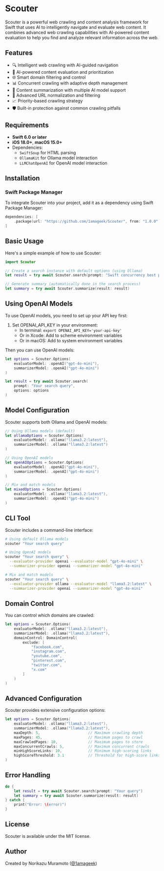 # Scouter

Scouter is a powerful web crawling and content analysis framework for Swift that uses AI to intelligently navigate and evaluate web content. It combines advanced web crawling capabilities with AI-powered content evaluation to help you find and analyze relevant information across the web.

## Features

- 🔍 Intelligent web crawling with AI-guided navigation
- 🤖 AI-powered content evaluation and prioritization
- 🌐 Smart domain filtering and control
- 📊 Concurrent crawling with adaptive depth management
- 📝 Content summarization with multiple AI model support
- 🔗 Advanced URL normalization and filtering
- 📈 Priority-based crawling strategy
- 🛡 Built-in protection against common crawling pitfalls

## Requirements

- **Swift 6.0 or later**
- **iOS 18.0+**, **macOS 15.0+**
- Dependencies:
  - `SwiftSoup` for HTML parsing
  - `OllamaKit` for Ollama model interaction
  - `LLMChatOpenAI` for OpenAI model interaction

## Installation

### Swift Package Manager

To integrate Scouter into your project, add it as a dependency using Swift Package Manager:

```swift
dependencies: [
    .package(url: "https://github.com/1amageek/Scouter", from: "1.0.0")
]
```

## Basic Usage

Here's a simple example of how to use Scouter:

```swift
import Scouter

// Create a search instance with default options (using Ollama)
let result = try await Scouter.search(prompt: "Swift concurrency best practices")

// Generate summary (automatically done in the search process)
let summary = try await Scouter.summarize(result: result)
```

## Using OpenAI Models

To use OpenAI models, you need to set up your API key first:

1. Set OPENAI_API_KEY in your environment:
   - In terminal: `export OPENAI_API_KEY='your-api-key'`
   - Or in Xcode: Add to scheme environment variables
   - Or in macOS: Add to system environment variables

Then you can use OpenAI models:

```swift
let options = Scouter.Options(
    evaluatorModel: .openAI("gpt-4o-mini"),
    summarizerModel: .openAI("gpt-4o-mini")
)

let result = try await Scouter.search(
    prompt: "Your search query",
    options: options
)
```

## Model Configuration

Scouter supports both Ollama and OpenAI models:

```swift
// Using Ollama models (default)
let ollamaOptions = Scouter.Options(
    evaluatorModel: .ollama("llama3.2:latest"),
    summarizerModel: .ollama("llama3.2:latest")
)

// Using OpenAI models
let openAIOptions = Scouter.Options(
    evaluatorModel: .openAI("gpt-4o-mini"),
    summarizerModel: .openAI("gpt-4o-mini")
)

// Mix and match models
let mixedOptions = Scouter.Options(
    evaluatorModel: .ollama("llama3.2:latest"),
    summarizerModel: .openAI("gpt-4o-mini")
)
```

## CLI Tool

Scouter includes a command-line interface:

```bash
# Using default Ollama models
scouter "Your search query"

# Using OpenAI models
scouter "Your search query" \
  --evaluator-provider openai --evaluator-model "gpt-4o-mini" \
  --summarizer-provider openai --summarizer-model "gpt-4o-mini"

# Mix and match models
scouter "Your search query" \
  --evaluator-provider ollama --evaluator-model "llama3.2:latest" \
  --summarizer-provider openai --summarizer-model "gpt-4o-mini"
```

## Domain Control

You can control which domains are crawled:

```swift
let options = Scouter.Options(
    evaluatorModel: .ollama("llama3.2:latest"),
    summarizerModel: .ollama("llama3.2:latest"),
    domainControl: DomainControl(
        exclude: [
            "facebook.com",
            "instagram.com",
            "youtube.com",
            "pinterest.com",
            "twitter.com",
            "x.com"
        ]
    )
)
```

## Advanced Configuration

Scouter provides extensive configuration options:

```swift
let options = Scouter.Options(
    evaluatorModel: .ollama("llama3.2:latest"),
    summarizerModel: .ollama("llama3.2:latest"),
    maxDepth: 5,                      // Maximum crawling depth
    maxPages: 45,                     // Maximum pages to crawl
    maxCrawledPages: 10,              // Maximum pages to store
    maxConcurrentCrawls: 5,           // Maximum concurrent crawls
    minHighScoreLinks: 10,            // Minimum high-scoring links
    highScoreThreshold: 3.1           // Threshold for high-score links
)
```

## Error Handling

```swift
do {
    let result = try await Scouter.search(prompt: "Your query")
    let summary = try await Scouter.summarize(result: result)
} catch {
    print("Error: \(error)")
}
```

## License

Scouter is available under the MIT license.

## Author

Created by Norikazu Muramoto ([@1amageek](https://github.com/1amageek))
